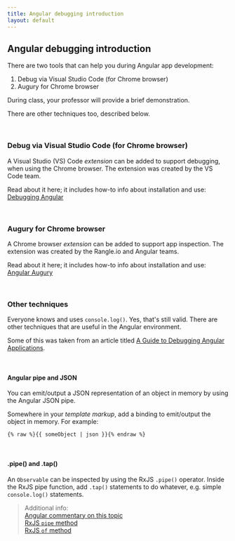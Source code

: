 ```yaml
---
title: Angular debugging introduction
layout: default
---
```


## Angular debugging introduction

There are two tools that can help you during Angular app development:
1. Debug via Visual Studio Code (for Chrome browser)
2. Augury for Chrome browser

During class, your professor will provide a brief demonstration. 

There are other techniques too, described below.

<br>

### Debug via Visual Studio Code (for Chrome browser)

A Visual Studio (VS) Code *extension* can be added to support debugging, when using the Chrome browser. The extension was created by the VS Code team. 

Read about it here; it includes how-to info about installation and use:  
[Debugging Angular](https://code.visualstudio.com/docs/nodejs/angular-tutorial#_debugging-angular)

<br>

### Augury for Chrome browser

A Chrome browser *extension* can be added to support app inspection. The extension was created by the Rangle.io and Angular teams. 

Read about it here; it includes how-to info about installation and use:  
[Angular Augury](https://augury.rangle.io/)

<br>

### Other techniques

Everyone knows and uses `console.log()`. Yes, that's still valid. There are other techniques that are useful in the Angular environment.

Some of this was taken from an article titled [A Guide to Debugging Angular Applications](https://medium.com/front-end-weekly/a-guide-to-debugging-angular-applications-5a36bd88b4cf).

<br>

#### Angular pipe and JSON

You can emit/output a JSON representation of an object in memory by using the Angular JSON pipe. 

Somewhere in your *template markup*, add a binding to emit/output the object in memory. For example:  
```
{% raw %}{{ someObject | json }}{% endraw %}
```

<br>

#### .pipe() and .tap()

An `Observable` can be inspected by using the RxJS `.pipe()` operator. Inside the RxJS pipe function, add `.tap()` statements to do whatever, e.g. simple `console.log()` statements. 

> Additional info:  
> [Angular commentary on this topic](https://angular.io/guide/rx-library#operators)  
> [RxJS `pipe` method](https://rxjs-dev.firebaseapp.com/api/index/function/pipe)  
> [RxJS `of` method](https://rxjs-dev.firebaseapp.com/api/index/function/of)  

<br>
